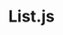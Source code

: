 ---
title: "List.js"
website: "http://www.listjs.com/"
description: "Vanilla JS Search, filter and sort for your HTML"
draft: true
tool: ["Search"]
---